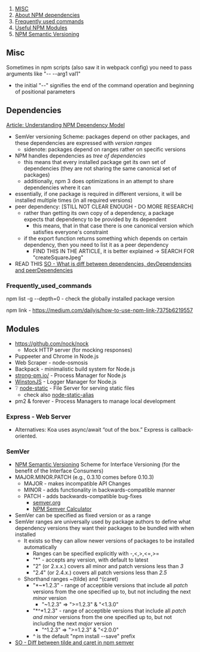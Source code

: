 1. [MISC](#Misc)
1. [About NPM dependencies](#Dependencies)
1. [Frequently used commands](#Frequently_used_commands)
1. [Useful NPM Modules](#Modules)
1. [NPM Semantic Versioning](#SemVer)

## Misc ##
Sometimes in npm scripts (also saw it in webpack config) you need to pass arguments like "-- --arg1 val1"
- the initial "--" signifies the end of the command operation and beginning of positional parameters


## Dependencies ##
[Article: Understanding NPM Dependency Model](https://lexi-lambda.github.io/blog/2016/08/24/understanding-the-npm-dependency-model/)
- SemVer versioning Scheme: packages depend on other packages, and these dependencies are expressed with *version ranges*
  - sidenote: packages depend on ranges rather on specific versions
- NPM handles dependencies as *tree of dependencies*
  - this means that every installed package get its own set of dependencies (they are not sharing the same canonical set of packages)
  - additionally, npm 3 does optimizations in an attempt to share dependencies where it can
- essentially, if one package is required in different versions, it will be installed multiple times (in all required versions)
- peer dependency: [STILL NOT CLEAR ENOUGH - DO MORE RESEARCH]
  - rather than getting its own copy of a dependency, a package expects that dependency to be provided by its dependent
    - this means, that in that case there is one canonical version which satisfies everyone's constraint
  - if the export function returns something which depends on certain dependency, then you need to list it as a peer dependency
    - FIND THIS IN THE ARTICLE, it is better explained -> SEARCH FOR "createSquareJpeg"
- READ THIS [SO - What is diff between dependencies, devDependencies and peerDependencies](https://stackoverflow.com/questions/18875674/whats-the-difference-between-dependencies-devdependencies-and-peerdependencies)

### Frequently_used_commands ###
npm list -g --depth=0
	- check the globally installed package version

npm link
	- https://medium.com/dailyjs/how-to-use-npm-link-7375b6219557


## Modules ##
* https://github.com/nock/nock
	- Mock HTTP server (for mocking responses)
* Puppeeter and Chrome in Node.js
* Web Scraper - node-osmosis
* Backpack - minimalistic build system for Node.js
* [strong-pm.io/](http://strong-pm.io/) - Process Manager for Node.js
* [WinstonJS](https://github.com/winstonjs/winston) - Logger Manager for Node.js
* ❔ [node-static](https://www.npmjs.com/package/node-static) - File Server for serving static files
  - check also [node-static-alias](https://www.npmjs.com/package/node-static-alias)
* pm2 & forever - Process Managers to manage local development

### Express - Web Server ###
- Alternatives: Koa uses async/await “out of the box.” Express is callback-oriented.


### SemVer
- [NPM Semantic Versioning](https://docs.npmjs.com/about-semantic-versioning)
Scheme for Interface Versioning (for the benefit of the Interface Consumers)
- MAJOR.MINOR.PATCH (e.g., 0.3.10 comes before 0.10.3)
  - MAJOR - makes incompatible API Changes
  - MINOR - adds functionality in backwards-compatible manner
  - PATCH - adds backwards-compatible bug-fixes
    - [semver.org](https://semver.org/)
    - [NPM Semver Calculator](https://semver.npmjs.com/)
- SemVer can be specified as fixed version or as a range
- SemVer ranges are universally used by package authors to define what dependency versions they want their packages to be bundled with when installed
  - It exists so they can allow newer versions of packages to be installed automatically
    - Ranges can be specified explicitly with -,<,>,<=,>=
    - "*" - accepts any version, with default to latest
    - "2" (or 2.x.x.) covers all minor and patch versions less than *3*
    - "2.4" (or 2.4.x.) covers all patch versions less than *2.5*
  - Shorthand ranges ~(tilde) and ^(caret)
    - "*~*1.2.3" - range of acceptible versions that include all *patch* versions from the one specified up to, but not including the next *minor* version
      - "~1.2.3" => ">=1.2.3" & "<1.3.0"
    - "*^*1.2.3" - range of acceptible versions that include all *patch and minor* versions from the one specified up to, but not including the next *major* version
      - "^1.2.3" => ">=1.2.3" & "<2.0.0"
    - ^ is the default "npm install --save" prefix
- [SO - Diff between tilde and caret in npm semver](https://stackoverflow.com/questions/22343224/whats-the-difference-between-tilde-and-caret-in-package-json)
